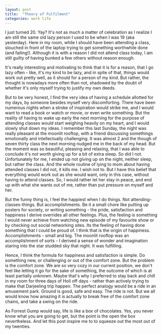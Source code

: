 ```yaml
---
layout: post
title:  "Theory of Fulfilment"
categories: work life
---
```

I just turned 20. Yay? It's not as much a matter of celebration as I realize I am still the same old lazy person I used to be when I was 19 (aka yesterday). Here in my room, while I should have been attending a class, slouched in front of the laptop trying to get something worthwhile done (and failing!). Although it is with a reason I did not attend class today, I am still guilty of having bunked a few others without reason enough.

It's really interesting and motivating to think that it is for a reason, that I go lazy often - like, it's my kind to be lazy, and in spite of that, things would work out pretty well, as it should for a person of my kind. But rather, the thought is nowadays more often than not, shadowed by the doubt of whether it's only myself trying to justify my own deeds.

But to be very honest, I find the very idea of having a schedule allotted for my days, by someone besides myself very discomforting. There have been numerous nights when a stroke of inspiration would strike me, and I would want to read a book or watch or movie, or even write something. But the reality of having to wake up early the next morning for the purpose of attending classes would start weighing heavily on my heart, and I would slowly shut down my ideas. I remember this last Sunday, the night was really pleasant at the moonlit rooftop, with a friend discussing somethings emotionally and intellectually challenging. It was almost 2 and the though of seven thirty class the next morning nudged me in the back of my head. But the moment was so beautiful, pleasing and relaxing, that I was able to conclude it's not worth giving up for a bit of extra sleep. So did I not. Unfortunately for me, I ended up not giving up on the night, neither sleep, but rather the class. And the whole routine of lying to mom about having attended classes I did not, it kills me. I wish not to. But I have this belief that everything would work out as she would want, only in this case, without having to attend classes. So, I would rather let her stay in peace, and end up with what she wants out of me, rather than put pressure on myself and her.

But the funny thing is, I feel the happiest when I do things. Not attending-classes-things. But accomplishments. Be it a small chore like putting up posters for society, or writing something - the pride, satisfaction and happiness I derive overrides all other feelings. Plus, the feeling is something I would never achieve from watching new episode of my favourite show or by checking out social networking sites. Its the feeling of having done something that I could be proud of. I think that is the origin of happiness. Accomplishments - small and big. The moonlit rooftop was an accomplishment of sorts - I derived a sense of wonder and imagination staring into the star studded sky that night. It was fulfilling.

Hence, I think the formula for happiness and satisfaction is simple. Do something new, or challenging or out of the comfort zone. But the problem is the comfort zone. We are so very cozy in our current position, we don't feel like letting it go for the sake of something, the outcome of which is at least partially unknown. Maybe that's why I preferred to stay back and chill in my room for three days of Holi off days - rather than actively trying to make that Darjeeling trip happen. The perfect analogy would be a ride in an amusement park. Ground is good, safe and easy. The ride is not. But we all would know how amazing it is actually to break free of the comfort zone chains, and take a swing on the ride.

As Forrest Gump would say, life is like a box of chocolates. Yes, you never know what you are going to get, but the point is the open the box nevertheless. And let this post inspire me to to squeeze out the most out of my twenties.